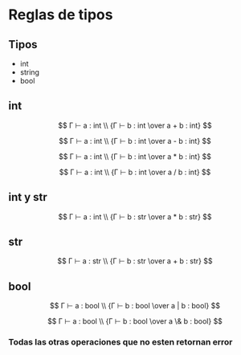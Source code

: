 # Reglas de tipos

## Tipos

- int
- string
- bool

## int

$$
Γ ⊢ a : int \\
{Γ ⊢ b : int \over a + b : int}
$$

$$
Γ ⊢ a : int \\
{Γ ⊢ b : int \over a - b : int}
$$

$$
Γ ⊢ a : int \\
{Γ ⊢ b : int \over a * b : int}
$$

$$
Γ ⊢ a : int \\
{Γ ⊢ b : int \over a / b : int}
$$

## int y str

$$
Γ ⊢ a : int \\
{Γ ⊢ b : str \over a * b : str}
$$

## str

$$
Γ ⊢ a : str \\
{Γ ⊢ b : str \over a + b : str}
$$

## bool

$$
Γ ⊢ a : bool \\
{Γ ⊢ b : bool \over a | b : bool}
$$

$$
Γ ⊢ a : bool \\
{Γ ⊢ b : bool \over a \& b : bool}
$$

### Todas las otras operaciones que no esten retornan error